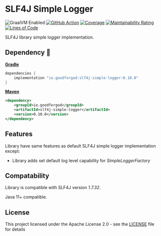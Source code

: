 # SLF4J Simple Logger

![GraalVM Enabled](https://img.shields.io/badge/GraalVM-Ready-orange?style=plastic)
[![GitHub Action](https://github.com/goodforgod/slf4j-simple-logger/workflows/Java%20CI/badge.svg)](https://github.com/GoodforGod/slf4j-simple-logger/actions?query=workflow%3A%22Java+CI%22)
[![Coverage](https://sonarcloud.io/api/project_badges/measure?project=GoodforGod_slf4j-simple-logger&metric=coverage)](https://sonarcloud.io/dashboard?id=GoodforGod_slf4j-simple-logger)
[![Maintainability Rating](https://sonarcloud.io/api/project_badges/measure?project=GoodforGod_slf4j-simple-logger&metric=sqale_rating)](https://sonarcloud.io/dashboard?id=GoodforGod_slf4j-simple-logger)
[![Lines of Code](https://sonarcloud.io/api/project_badges/measure?project=GoodforGod_slf4j-simple-logger&metric=ncloc)](https://sonarcloud.io/dashboard?id=GoodforGod_slf4j-simple-logger)

SLF4J library simple logger implementation.

## Dependency :rocket:

[**Gradle**](https://mvnrepository.com/artifact/io.goodforgod/slf4j-simple-logger)
```groovy
dependencies {
    implementation "io.goodforgod:slf4j-simple-logger:0.10.0"
}
```

[**Maven**](https://mvnrepository.com/artifact/io.goodforgod/slf4j-simple-logger)
```xml
<dependency>
    <groupId>io.goodforgod</groupId>
    <artifactId>slf4j-simple-logger</artifactId>
    <version>0.10.0</version>
</dependency>
```

## Features

Library have same features as default SLF4J simple logger implementation except:
- Library adds set default log level capability for *SimpleLoggerFactory*

## Compatability

Library is compatible with SLF4J version *1.7.32*.

Java 11+ compatible.

## License

This project licensed under the Apache License 2.0 - see the [LICENSE](LICENSE) file for details